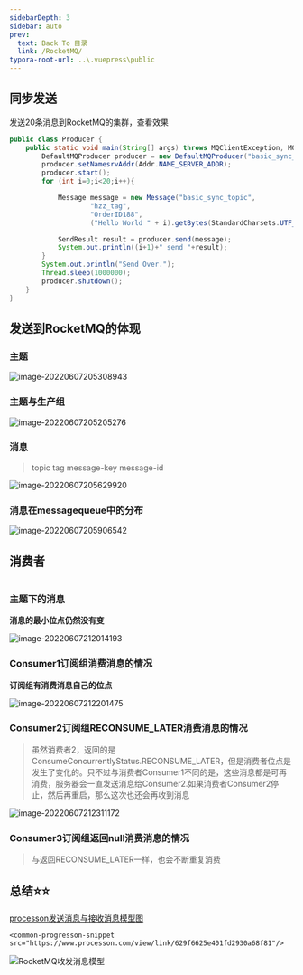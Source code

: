 ```yaml
---
sidebarDepth: 3
sidebar: auto
prev:
  text: Back To 目录
  link: /RocketMQ/
typora-root-url: ..\.vuepress\public
---
```




## 同步发送

发送20条消息到RocketMQ的集群，查看效果

```java
public class Producer {
    public static void main(String[] args) throws MQClientException, MQBrokerException, RemotingException, InterruptedException {
        DefaultMQProducer producer = new DefaultMQProducer("basic_sync_producer_group");
        producer.setNamesrvAddr(Addr.NAME_SERVER_ADDR);
        producer.start();
        for (int i=0;i<20;i++){

            Message message = new Message("basic_sync_topic",
                    "hzz_tag",
                    "OrderID188",
                    ("Hello World " + i).getBytes(StandardCharsets.UTF_8));

            SendResult result = producer.send(message);
            System.out.println((i+1)+" send "+result);
        }
        System.out.println("Send Over.");
        Thread.sleep(1000000);
        producer.shutdown();
    }
}
```



## 发送到RocketMQ的体现

### 主题

![image-20220607205308943](/images/RocketMQ/image-20220607205308943.png)

### 主题与生产组

![image-20220607205205276](/images/RocketMQ/image-20220607205205276.png)



### 消息

> topic tag message-key message-id

![image-20220607205629920](/images/RocketMQ/image-20220607205629920.png)

### 消息在messagequeue中的分布

![image-20220607205906542](/images/RocketMQ/image-20220607205906542.png)



## 消费者

```

```



### 主题下的消息

**消息的最小位点仍然没有变**

![image-20220607212014193](/images/RocketMQ/image-20220607212014193.png)



### Consumer1订阅组消费消息的情况

**订阅组有消费消息自己的位点**

![image-20220607212201475](/images/RocketMQ/image-20220607212201475.png)

### Consumer2订阅组RECONSUME_LATER消费消息的情况

> 虽然消费者2，返回的是ConsumeConcurrentlyStatus.RECONSUME_LATER，但是消费者位点是发生了变化的。只不过与消费者Consumer1不同的是，这些消息都是可再消费，服务器会一直发送消息给Consumer2.如果消费者Consumer2停止，然后再重启，那么这次也还会再收到消息

![image-20220607212311172](/images/RocketMQ/image-20220607212311172.png)

### Consumer3订阅组返回null消费消息的情况

> 与返回RECONSUME_LATER一样，也会不断重复消费



## 总结⭐⭐

[processon发送消息与接收消息模型图](https://www.processon.com/view/link/629f6625e401fd2930a68f81)

```vue
<common-progresson-snippet src="https://www.processon.com/view/link/629f6625e401fd2930a68f81"/>
```

![RocketMQ收发消息模型](/images/RocketMQ/RocketMQ收发消息模型.png)


